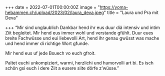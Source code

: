 +++
date = 2022-07-01T00:00:00Z
image = "https://yoma-hebammen.ch/upload/2023/02/laura_deva.jpeg"
title = "Laura und Pra mit Deva"

+++
“Mir sind unglaublich Dankbar hend ihr eus duur diä intensiv und intim Ziit begleitet. Mir hend eus immer wohl und verstande gfühlt. Duur eues breite Fachwüsse und eui liebevolli Art, hend ihr genau gwüsst was mache und hend immer di richtige Wort gfunde.

Mir hend eus uf jede Bsuech vo euch gfroit.

Paltet euchi unkompiziert, warmi, herzlichi und humorvolli art bi. Es isch schön gsi euch i dere Ziit a eusere siite dörfe z’wüsse.”